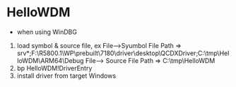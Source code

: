 # HelloWDM
- when using WinDBG
1. load symbol & source file, ex 
File-->Syumbol File Path => srv*;F:\R5800.1\WP\prebuilt\7180\driver\desktop\QCDXDriver;C:\tmp\HelloWDM\ARM64\Debug
File--> Source File Path => C:\tmp\HelloWDM
2. bp HelloWDM!DriverEntry
3. install driver from target Windows
